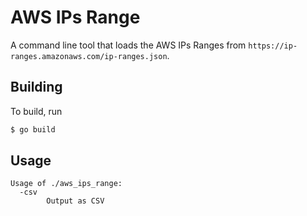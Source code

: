 # AWS IPs Range

A command line tool that loads the AWS IPs Ranges from `https://ip-ranges.amazonaws.com/ip-ranges.json`.

## Building

To build, run
```bash
$ go build
```

## Usage

```
Usage of ./aws_ips_range:
  -csv
        Output as CSV
```

